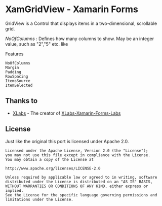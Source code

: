 XamGridView - Xamarin Forms
=======================

GridView is a Control that displays items in a two-dimensional, scrollable grid.

*NoOfColumns* :
Defines how many columns to show.
May be an integer value, such as "2","5" etc.
like 
<XamGridView Padding="10" Margin="10" RowSpacing="5" ColumnSpacing="5" NoOfColumns="5"/> 

Features

    NoOfColumns
    Margin
    Padding
    RowSpacing
    ItemsSource
    ItemSelected

Thanks to
---------
* [XLabs](https://github.com/XLabs/Xamarin-Forms-Labs) - The creator of [XLabs-Xamarin-Forms-Labs](https://github.com/XLabs/Xamarin-Forms-Labs/wiki/GridView)


License
-------
Just like the original this port is licensed under Apache 2.0.
    
    Licensed under the Apache License, Version 2.0 (the "License");
    you may not use this file except in compliance with the License.
    You may obtain a copy of the License at
    
    http://www.apache.org/licenses/LICENSE-2.0
    
    Unless required by applicable law or agreed to in writing, software
    distributed under the License is distributed on an "AS IS" BASIS,
    WITHOUT WARRANTIES OR CONDITIONS OF ANY KIND, either express or implied.
    See the License for the specific language governing permissions and
    limitations under the License.